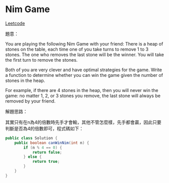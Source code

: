 # Nim Game

[Leetcode](https://leetcode.com/problems/nim-game/)

題意：

You are playing the following Nim Game with your friend: There is a heap of stones on the table, each time one of you take turns to remove 1 to 3 stones. The one who removes the last stone will be the winner. You will take the first turn to remove the stones.

Both of you are very clever and have optimal strategies for the game. Write a function to determine whether you can win the game given the number of stones in the heap.

For example, if there are 4 stones in the heap, then you will never win the game: no matter 1, 2, or 3 stones you remove, the last stone will always be removed by your friend.


解題思路：

其實只有在n為4的倍數時先手才會輸，其他不管怎麼樣，先手都會贏，因此只要判斷是否為4的倍數即可，程式碼如下：

```java
public class Solution {
    public boolean canWinNim(int n) {
        if (n % 4 == 0) {
            return false;
        } else {
            return true;
        }
    }
}
```